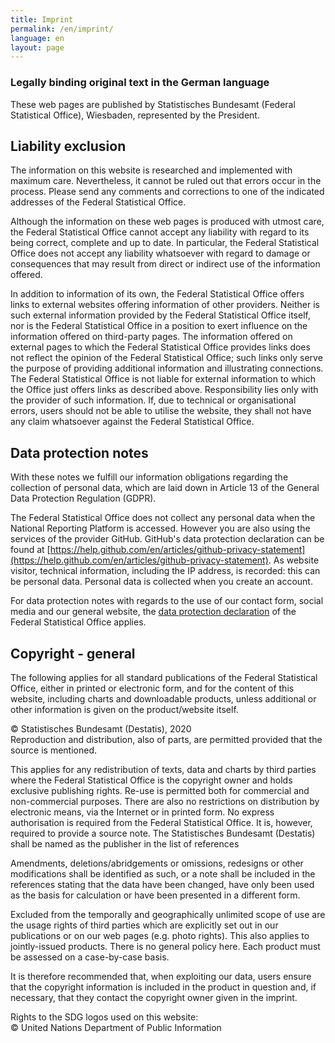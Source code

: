 ```yaml
---
title: Imprint
permalink: /en/imprint/
language: en
layout: page
---
```


### Legally binding original text in the German language

These web pages are published by Statistisches Bundesamt (Federal Statistical Office), Wiesbaden, represented by the President.

## Liability exclusion

The information on this website is researched and implemented with maximum care. Nevertheless, it cannot be ruled out that errors occur in the process. Please send any comments and corrections to one of the indicated addresses of the Federal Statistical Office.

Although the information on these web pages is produced with utmost care, the Federal Statistical Office cannot accept any liability with regard to its being correct, complete and up to date. In particular, the Federal Statistical Office does not accept any liability whatsoever with regard to damage or consequences that may result from direct or indirect use of the information offered.

In addition to information of its own, the Federal Statistical Office offers links to external websites offering information of other providers. Neither is such external information provided by the Federal Statistical Office itself, nor is the Federal Statistical Office in a position to exert influence on the information offered on third-party pages. The information offered on external pages to which the Federal Statistical Office provides links does not reflect the opinion of the Federal Statistical Office; such links only serve the purpose of providing additional information and illustrating connections. The Federal Statistical Office is not liable for external information to which the Office just offers links as described above. Responsibility lies only with the provider of such information. If, due to technical or organisational errors, users should not be able to utilise the website, they shall not have any claim whatsoever against the Federal Statistical Office.

## Data protection notes

With these notes we fulfill our information obligations regarding the collection of personal data, which are laid down in Article 13 of the General Data Protection Regulation (GDPR).

The Federal Statistical Office does not collect any personal data when the National Reporting Platform is accessed. However you are also using the services of the provider GitHub. GitHub's data protection declaration can be found at [https://help.github.com/en/articles/github-privacy-statement](https://help.github.com/en/articles/github-privacy-statement). As website visitor, technical information, including the IP address, is recorded: this can be personal data. Personal data is collected when you create an account.

For data protection notes with regards to the use of our contact form, social media and our general website, the [data protection declaration](https://www.destatis.de/EN/Service/PrivacyPolicy/privacypolicy_node.html) of the Federal Statistical Office applies.

## Copyright - general

The following applies for all standard publications of the Federal Statistical Office, either in printed or electronic form, and for the content of this website, including charts and downloadable products, unless additional or other information is given on the product/website itself.

© Statistisches Bundesamt (Destatis), 2020 <br>
Reproduction and distribution, also of parts, are permitted provided that the source is mentioned.

This applies for any redistribution of texts, data and charts by third parties where the Federal Statistical Office is the copyright owner and holds exclusive publishing rights. Re-use is permitted both for commercial and non-commercial purposes. There are also no restrictions on distribution by electronic means, via the Internet or in printed form. No express authorisation is required from the Federal Statistical Office. It is, however, required to provide a source note. The Statistisches Bundesamt (Destatis) shall be named as the publisher in the list of references

Amendments, deletions/abridgements or omissions, redesigns or other modifications shall be identified as such, or a note shall be included in the references stating that the data have been changed, have only been used as the basis for calculation or have been presented in a different form.

Excluded from the temporally and geographically unlimited scope of use are the usage rights of third parties which are explicitly set out in our publications or on our web pages (e.g. photo rights). This also applies to jointly-issued products. There is no general policy here. Each product must be assessed on a case-by-case basis.

It is therefore recommended that, when exploiting our data, users ensure that the copyright information is included in the product in question and, if necessary, that they contact the copyright owner given in the imprint.

Rights to the SDG logos used on this website:<br>
© United Nations Department of Public Information

